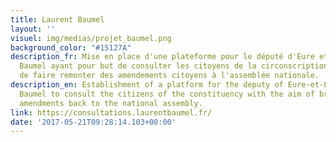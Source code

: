 ```yaml
---
title: Laurent Baumel
layout: ''
visuel: img/medias/projet_baumel.png
background_color: "#15127A"
description_fr: Mise en place d'une plateforme pour le député d'Eure et Loire, Laurent
  Baumel ayant pour but de consulter les citoyens de la circonscription dans le but
  de faire remonter des amendements citoyens à l'assemblée nationale.
description_en: Establishment of a platform for the deputy of Eure-et-Loire, Laurent
  Baumel to consult the citizens of the constituency with the aim of bringing citizen
  amendments back to the national assembly.
link: https://consultations.laurentbaumel.fr/
date: '2017-05-21T09:28:14.103+00:00'
---
```


